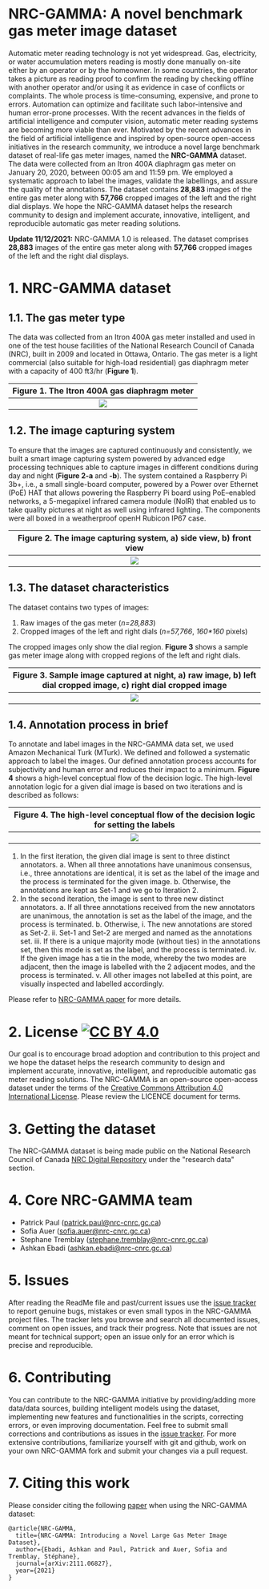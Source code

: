 # NRC-GAMMA: A novel benchmark gas meter image dataset

Automatic meter reading technology is not yet widespread. Gas, electricity, or water accumulation meters reading is mostly done manually on-site either by an operator or by the
 homeowner. In some countries, the operator takes a picture as reading proof to confirm the reading by checking offline with another operator and/or using it as evidence in case
 of conflicts or complaints. The whole process is time-consuming, expensive, and prone to errors. Automation can optimize and facilitate such labor-intensive and human error-prone
 processes. With the recent advances in the fields of artificial intelligence and computer vision, automatic meter reading systems are becoming more viable than ever. Motivated by 
 the recent advances in the field of artificial intelligence and inspired by open-source open-access initiatives in the research community, we introduce a novel large benchmark 
 dataset of real-life gas meter images, named the __NRC-GAMMA__ dataset. The data were collected from an Itron 400A diaphragm gas meter on January 20, 2020, between 00:05 am and
 11:59 pm. We employed a systematic approach to label the images, validate the labellings, and assure the quality of the annotations. The dataset contains __28,883__ images of the
 entire gas meter along with __57,766__ cropped images of the left and the right dial displays. We hope the NRC-GAMMA dataset helps the research community to design and implement 
 accurate, innovative, intelligent, and reproducible automatic gas meter reading solutions.



**Update 11/12/2021:** NRC-GAMMA 1.0 is released. The dataset comprises __28,883__ images of the entire gas meter along with __57,766__ cropped images of the left and the right
 dial displays.


# 1. NRC-GAMMA dataset

## 1.1. The gas meter type
The data was collected from an Itron 400A gas meter installed and used in one of the test house facilities of the National Research Council of Canada (NRC), built in 2009 and 
located in Ottawa, Ontario. The gas meter is a light commercial (also suitable for high-load residential) gas diaphragm meter with a capacity of 400 ft3/hr (__Figure 1__). 

|__Figure 1.__ The Itron 400A gas diaphragm meter|
|:------------------------:|
|![](figure/gas_meter.png)|

## 1.2. The image capturing system
To ensure that the images are captured continuously and consistently, we built a smart image capturing system powered by advanced edge processing techniques able to capture images
 in different conditions during day and night (__Figure 2-a__ and __-b__). The system contained a Raspberry Pi 3b+, i.e., a small single-board computer, powered by a Power over 
 Ethernet (PoE) HAT that allows powering the Raspberry Pi board using PoE–enabled networks, a 5-megapixel infrared camera module (NoIR) that enabled us to take quality pictures 
 at night as well using infrared lighting. The components were all boxed in a weatherproof openH Rubicon IP67 case. 

|__Figure 2.__ The image capturing system, a) side view, b) front view|
|:------------------------:|
|![](figure/image_capturing_sys.png)|

## 1.3. The dataset characteristics
The dataset contains two types of images:
 
1. Raw images of the gas meter (*n=28,883*)
2. Cropped images of the left and right dials (*n=57,766*, *160\*160* pixels)

The cropped images only show the dial region. **Figure 3** shows a sample gas meter image along with cropped regions of the left and right dials.

|__Figure 3.__ Sample image captured at night, a) raw image, b) left dial cropped image, c) right dial cropped image|
|:------------------------:|
|![](figure/sample_image.png)|

## 1.4. Annotation process in brief
To annotate and label images in the NRC-GAMMA data set, we used Amazon Mechanical Turk (MTurk). We defined and followed a systematic approach to label the images. Our defined 
annotation process accounts for subjectivity and human error and reduces their impact to a minimum. **Figure 4** shows a high-level conceptual flow of the decision logic. 
The high-level annotation logic for a given dial image is based on two iterations and is described as follows:

|__Figure 4.__ The high-level conceptual flow of the decision logic for setting the labels|
|:------------------------:|
|![](figure/high_level_flow.png)|

1.	In the first iteration, the given dial image is sent to three distinct annotators. 
	a.	When all three annotations have unanimous consensus, i.e., three annotations are identical, it is set as the label of the image and the process is terminated for the
	given image.
	b.	Otherwise, the annotations are kept as Set-1 and we go to Iteration 2.
2.	In the second iteration, the image is sent to three new distinct annotators.
	a.	If all three annotations received from the new annotators are unanimous, the annotation is set as the label of the image, and the process is terminated.
	b.	Otherwise,
		i.	The new annotations are stored as Set-2.
		ii.	Set-1 and Set-2 are merged and named as the annotations set.
		iii. If there is a unique majority mode (without ties) in the annotations set, then this mode is set as the label, and the process is terminated.
		iv.	If the given image has a tie in the mode, whereby the two modes are adjacent, then the image is labelled with the 2 adjacent modes, and the process is terminated.
	v.	All other images not labelled at this point, are visually inspected and labelled accordingly.

Please refer to [NRC-GAMMA paper](https://arxiv.org/pdf/2111.06827) for more details.


# 2. License [![CC BY 4.0][cc-by-image]][cc-by]
Our goal is to encourage broad adoption and contribution to this project and we hope the dataset helps the research community to design and implement accurate, innovative, 
intelligent, and reproducible automatic gas meter reading solutions. The NRC-GAMMA is an open-source open-access dataset under the terms of the 
[Creative Commons Attribution 4.0 International License][cc-by]. Please review the LICENCE document for terms. 

[cc-by]: http://creativecommons.org/licenses/by/4.0/
[cc-by-image]: https://i.creativecommons.org/l/by/4.0/88x31.png


# 3. Getting the dataset
The NRC-GAMMA dataset is being made public on the National Research Council of Canada [NRC Digital Repository](https://nrc-digital-repository.canada.ca/eng/home/collection/nrc-research-data/) under the "research data" section.

# 4. Core NRC-GAMMA team
* Patrick Paul (patrick.paul@nrc-cnrc.gc.ca)
* Sofia Auer (sofia.auer@nrc-cnrc.gc.ca)
* Stephane Tremblay (stephane.tremblay@nrc-cnrc.gc.ca)
* Ashkan Ebadi (ashkan.ebadi@nrc-cnrc.gc.ca)


# 5. Issues
After reading the ReadMe file and past/current issues use the [issue tracker](https://github.com/nrc-cnrc/NRC-GAMMA/issues) to report genuine bugs,
 mistakes or even small typos in the NRC-GAMMA project files. The tracker lets you browse and search all documented issues, comment on open issues, and track their progress. 
 Note that issues are not meant for technical support; open an issue only for an error which is precise and reproducible.


# 6. Contributing
You can contribute to the NRC-GAMMA initiative by providing/adding more data/data sources, building intelligent models using the dataset, implementing new features and
 functionalities in the scripts, correcting errors, or even improving documentation. Feel free to submit small corrections and contributions as issues in the
 [issue tracker](https://github.com/nrc-cnrc/NRC-GAMMA/issues). For more extensive contributions, familiarize yourself with git and github, work 
 on your own NRC-GAMMA fork and submit your changes via a pull request.


# 7. Citing this work
Please consider citing the following [paper](https://arxiv.org/pdf/2111.06827) when using the NRC-GAMMA dataset:

```
@article{NRC-GAMMA,
  title={NRC-GAMMA: Introducing a Novel Large Gas Meter Image Dataset},
  author={Ebadi, Ashkan and Paul, Patrick and Auer, Sofia and Tremblay, Stéphane},
  journal={arXiv:2111.06827},
  year={2021}
}
```	

